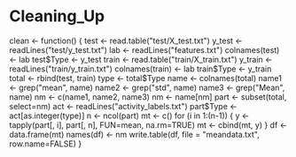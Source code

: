 # Cleaning_Up
clean <- function()  {
    test <- read.table("test/X_test.txt")
    y_test <- readLines("test/y_test.txt") 
    lab <- readLines("features.txt")
    colnames(test) <- lab
    test$Type <- y_test 
    train <- read.table("train/X_train.txt")
    y_train <- readLines("train/y_train.txt")
    colnames(train) <- lab
    train$Type <- y_train
    total <- rbind(test, train)
    type <- total$Type
    name <- colnames(total)
    name1 <- grep("mean", name)
    name2 <- grep("std", name)
    name3 <- grep("Mean", name)
    nm <- c(name1, name2, name3)
    nm <- name[nm] 
    part <- subset(total, select=nm)
    act <- readLines("activity_labels.txt")
    part$Type <- act[as.integer(type)]
    n <- ncol(part)
    mt <- c()
    for (i in 1:(n-1))  {
        y <- tapply(part[, i], part[, n], FUN=mean, na.rm=TRUE)
        mt <- cbind(mt, y)
    }
    df <- data.frame(mt)
    names(df) <- nm
    write.table(df, file = "meandata.txt", row.name=FALSE)
}
